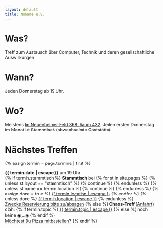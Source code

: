 ```yaml
---
layout: default
title: NoName e.V.
---
```


Was?
===

Treff zum Austausch über Computer, Technik und deren gesellschaftliche Auswirkungen

Wann?
===

Jeden Donnerstag ab 19 Uhr.

Wo?
===

Meistens [Im Neuenheimer Feld 368, Raum 432](anfahrt.html). Jeden ersten Donnerstag
im Monat ist Stammtisch (abwechselnde Gaststätte).

Nächstes Treffen
===

{% assign termin = page.termine | first %}

<p>
  <b>{{ termin.date | escape }}</b> um 19 Uhr<br/>
  {% if termin.stammtisch %}
    <b>Stammtisch</b> bei
    {% for st in site.pages %}
      {% unless st.layout == "stammtisch" %}
        {% continue %}
      {% endunless %}
      {% unless st.name == termin.location %}
        {% continue %}
      {% endunless %}
      {% assign done = true %}
      <a href="{{ st.url | escape }}">{{ termin.location | escape }}</a>
    {% endfor %}
    {% unless done %}
      <a href="stammtisch.html">{{ termin.location | escape }}</a>
    {% endunless %}
    <br>
    <a href="yarpnarp.html">Zwecks Reservierung bitte zu/absagen</a>
  {% else %}
    <b>Chaos-Treff</b> <a href="anfahrt.html">(Anfahrt)</a><br/>
    c¼h:
    {% if termin.topic %}
      <a href="chaotische_viertelstunde.html#c14h_{{termin.c14h_id}}">{{ termin.topic | escape }}</a>
    {% else %}
      noch keine ◉︵◉
    {% endif %}
    <br>
    <a href="pizza.html">Möchtest Du Pizza mitbestellen?</a>
  {% endif %}
</p>
